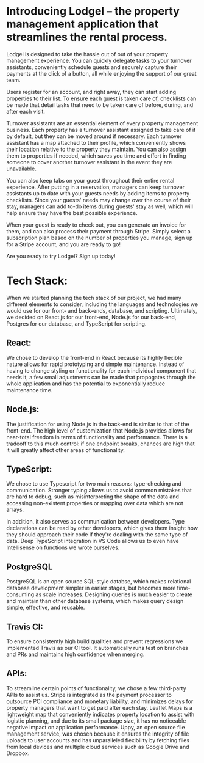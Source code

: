 # Introducing Lodgel – the property management application that streamlines the rental process.
Lodgel is designed to take the hassle out of out of your property management experience.
You can quickly delegate tasks to your turnover assistants, conveniently schedule guests and securely capture 
their payments at the click of a button, all while enjoying the support of our great team.

Users register for an account, and right away, they can start adding properties to their list.
To ensure each guest is taken care of, checklists can be made that detail tasks that need to be taken care of
before, during, and after each visit. 

Turnover assistants are an essential element of every property management business. Each property has 
a turnover assistant assigned to take care of it by default, but they can be moved around if necessary. 
Each turnover assistant has a map attached to their profile, which conveniently shows their location relative to 
the property they maintain. You can also assign them to properties if needed, which saves you time 
and effort in finding someone to cover another turnover assistant in the event they are unavailable.

You can also keep tabs on your guest throughout their entire rental experience. After putting in a reservation,
managers can keep turnover assistants up to date with your guests needs by adding items to property checklists. Since your 
guests' needs may change over the course of their stay, managers can add to-do items during guests' stay as well,
which will help ensure they have the best possible experience. 

When your guest is ready to check out, you can generate an invoice for them, and can also process their payment through
Stripe. Simply select a subscription plan based on the number of properties you manage, sign up for a Stripe account, and 
you are ready to go!

Are you ready to try Lodgel? Sign up today!

# Tech Stack:
When we started planning the tech stack of our project, we had many different elements to consider, including the languages and technologies we would use for our front- and back-ends, database, and scripting. Ultimately, we decided on React.js for our front-end, Node.js for our back-end, Postgres for our database, and TypeScript for scripting.

## React: 
We chose to develop the front-end in React because its highly flexible nature allows for rapid prototyping and simple maintenance. Instead of having to change styling or functionality for each individual component that needs it, a few small adjustments can be made that propogates through the whole application and has the potential to exponentially reduce maintenance time.

## Node.js: 
The justification for using Node.js in the back-end is similar to that of the front-end. The high level of customization that Node.js provides allows for near-total freedom in terms of functionality and performance. There is a tradeoff to this much control: if one endpoint breaks, chances are high that it will greatly affect other areas of functionality. 

## TypeScript: 
We chose to use Typescript for two main reasons: type-checking and communication. Stronger typing allows us to avoid common mistakes that are hard to debug, such as misinterpreting the shape of the data and accessing non-existent properties or mapping over data which are not arrays.

In addition, it also serves as communication between developers. Type declarations can be read by other developers, which gives them insight how they should approach their code if they're dealing with the same type of data. Deep TypeScript integration in VS Code allows us to even have Intellisense on functions we wrote ourselves.

## PostgreSQL
PostgreSQL is an open source SQL-style databse, which makes relational database development simpler in earlier stages, but becomes more time-consuming as scale increases. Designing queries is much easier to create and maintain than other database systems, which makes query design simple, effective, and reusable.

## Travis CI:
To ensure consistently high build qualities and prevent regressions we implemented Travis as our CI tool.
It automatically runs test on branches and PRs and maintains high confidence when merging.

## APIs:
To streamline certain points of functionality, we chose a few third-party APIs to assist us. Stripe is integrated as the payment processor to outsource PCI compliance and monetary liability, and minimizes delays for property managers that want to get paid after each stay. Leaflet Maps is a lightweight map that conveniently indicates property location to assist with logistic planning, and due to its small package size, it has no noticeable negative impact on application performance. Uppy, an open source file management service, was chosen because it ensures the integrity of file uploads to user accounts and has unparalleled flexibility by fetching files from local devices and multiple cloud services such as Google Drive and Dropbox.